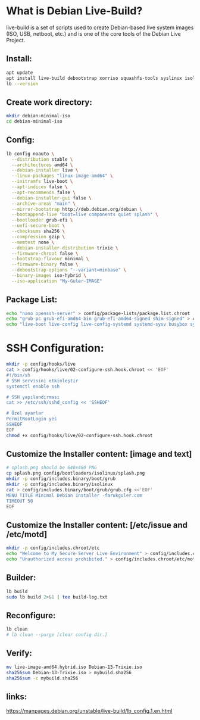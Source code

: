 # What is Debian Live-Build?

live-build is a set of scripts used to create Debian-based live system images (ISO, USB, netboot, etc.) and is one of the core tools of the Debian Live Project.

## Install:
```bash
apt update
apt install live-build debootstrap xorriso squashfs-tools syslinux isolinux grub-pc-bin grub-efi-amd64-bin
lb --version
```

## Create work directory:
```bash
mkdir debian-minimal-iso
cd debian-minimal-iso
```

## Config:
```bash
lb config noauto \
  --distribution stable \
  --architectures amd64 \
  --debian-installer live \
  --linux-packages "linux-image-amd64" \
  --initramfs live-boot \
  --apt-indices false \
  --apt-recommends false \
  --debian-installer-gui false \
  --archive-areas "main" \
  --mirror-bootstrap http://deb.debian.org/debian \
  --bootappend-live "boot=live components quiet splash" \
  --bootloader grub-efi \
  --uefi-secure-boot \
  --checksums sha256 \
  --compression gzip \
  --memtest none \
  --debian-installer-distribution trixie \
  --firmware-chroot false \
  --bootstrap-flavour minimal \
  --firmware-binary false \
  --debootstrap-options "--variant=minbase" \
  --binary-images iso-hybrid \
  --iso-application "My-Guler-IMAGE"
```

## Package List:
```bash
echo "nano openssh-server" > config/package-lists/package.list.chroot
echo "grub-pc grub-efi-amd64-bin grub-efi-amd64-signed shim-signed" > config/package-lists/bootloader.chroot
echo "live-boot live-config live-config-systemd systemd-sysv busybox syslinux grub-pc-bin grub-common" > config/package-lists/live.list.chroot
```

# SSH Configuration:
```bash
mkdir -p config/hooks/live
cat > config/hooks/live/02-configure-ssh.hook.chroot << 'EOF'
#!/bin/sh
# SSH servisini etkinleştir
systemctl enable ssh

# SSH yapılandırması
cat >> /etc/ssh/sshd_config << 'SSHEOF'

# Özel ayarlar
PermitRootLogin yes
SSHEOF
EOF
chmod +x config/hooks/live/02-configure-ssh.hook.chroot
```

## Customize the Installer content: [image and text]
```bash
# splash.png should be 640x480 PNG
cp splash.png config/bootloaders/isolinux/splash.png
mkdir -p config/includes.binary/boot/grub
mkdir -p config/includes.binary/isolinux
cat > config/includes.binary/boot/grub/grub.cfg <<'EOF'
MENU TITLE Minimal Debian Installer -farukguler.com
TIMEOUT 50
EOF
```

## Customize the Installer content: [/etc/issue and /etc/motd]
```bash
mkdir -p config/includes.chroot/etc
echo "Welcome to My Secure Server Live Environment" > config/includes.chroot/etc/issue
echo "Unauthorized access prohibited." > config/includes.chroot/etc/motd
```

## Builder:
```bash
lb build
sudo lb build 2>&1 | tee build-log.txt
```

## Reconfigure:
```bash
lb clean
# lb clean --purge [clear config dir.]
```

## Verify:
```bash
mv live-image-amd64.hybrid.iso Debian-13-Trixie.iso
sha256sum Debian-13-Trixie.iso > mybuild.sha256
sha256sum -c mybuild.sha256
```

## links:
https://manpages.debian.org/unstable/live-build/lb_config.1.en.html
